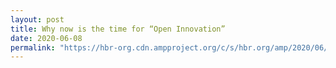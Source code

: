 ```yaml
---
layout: post
title: Why now is the time for “Open Innovation”
date: 2020-06-08
permalink: "https://hbr-org.cdn.ampproject.org/c/s/hbr.org/amp/2020/06/why-now-is-the-time-for-open-innovation"
---
```

